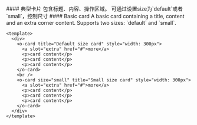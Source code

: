 <cn>
#### 典型卡片
包含标题、内容、操作区域。
可通过设置size为`default`或者`small`，控制尺寸
</cn>

<us>
#### Basic card
A basic card containing a title, content and an extra corner content.
Supports two sizes: `default` and `small`.
</us>

```vue
<template>
  <div>
    <o-card title="Default size card" style="width: 300px">
      <a slot="extra" href="#">more</a>
      <p>card content</p>
      <p>card content</p>
      <p>card content</p>
    </o-card>
    <br />
    <o-card size="small" title="Small size card" style="width: 300px">
      <a slot="extra" href="#">more</a>
      <p>card content</p>
      <p>card content</p>
      <p>card content</p>
    </o-card>
  </div>
</template>
```
